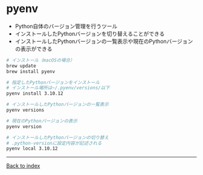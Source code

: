 # pyenv
- Python自体のバージョン管理を行うツール
- インストールしたPythonバージョンを切り替えることができる
- インストールしたPythonバージョンの一覧表示や現在のPythonバージョンの表示ができる

```bash
# インストール（macOSの場合）
brew update
brew install pyenv

# 指定したPythonバージョンをインストール
# インストール場所は~/.pyenv/versions/以下
pyenv install 3.10.12

# インストールしたPythonバージョンの一覧表示
pyenv versions

# 現在のPythonバージョンの表示
pyenv version

# インストールしたPythonバージョンの切り替え
# .python-versionに設定内容が記述される
pyenv local 3.10.12
```

---
[Back to index](../README.md)